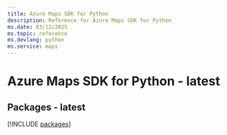 ```yaml
---
title: Azure Maps SDK for Python
description: Reference for Azure Maps SDK for Python
ms.date: 03/12/2025
ms.topic: reference
ms.devlang: python
ms.service: maps
---
```

# Azure Maps SDK for Python - latest
## Packages - latest
[!INCLUDE [packages](maps-index.md)]